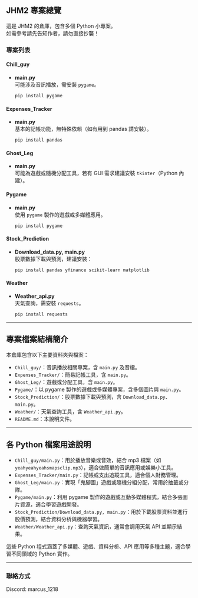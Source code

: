 ## JHM2 專案總覽

這是 JHM2 的倉庫，包含多個 Python 小專案。  
如需參考請先告知作者，請勿直接抄襲！

### 專案列表

#### Chill_guy
- **main.py**  
  可能涉及音訊播放，需安裝 `pygame`。
  ```
  pip install pygame
  ```

#### Expenses_Tracker
- **main.py**  
  基本的記帳功能，無特殊依賴（如有用到 pandas 請安裝）。
  ```
  pip install pandas
  ```

#### Ghost_Leg
- **main.py**  
  可能為遊戲或隨機分配工具，若有 GUI 需求建議安裝 `tkinter`（Python 內建）。

#### Pygame
- **main.py**  
  使用 `pygame` 製作的遊戲或多媒體應用。
  ```
  pip install pygame
  ```

#### Stock_Prediction
- **Download_data.py, main.py**  
  股票數據下載與預測，建議安裝：
  ```
  pip install pandas yfinance scikit-learn matplotlib
  ```

#### Weather
- **Weather_api.py**  
  天氣查詢，需安裝 `requests`。
  ```
  pip install requests
  ```

---

## 專案檔案結構簡介

本倉庫包含以下主要資料夾與檔案：

- `Chill_guy/`：音訊播放相關專案，含 `main.py` 及音檔。
- `Expenses_Tracker/`：簡易記帳工具，含 `main.py`。
- `Ghost_Leg/`：遊戲或分配工具，含 `main.py`。
- `Pygame/`：以 pygame 製作的遊戲或多媒體專案，含多個圖片與 `main.py`。
- `Stock_Prediction/`：股票數據下載與預測，含 `Download_data.py`、`main.py`。
- `Weather/`：天氣查詢工具，含 `Weather_api.py`。
- `README.md`：本說明文件。

---

## 各 Python 檔案用途說明

- `Chill_guy/main.py`：用於播放音樂或音效，結合 mp3 檔案（如 `yeahyeahyeahsmapsclip.mp3`），適合做簡單的音訊應用或娛樂小工具。
- `Expenses_Tracker/main.py`：記帳或支出追蹤工具，適合個人財務管理。
- `Ghost_Leg/main.py`：實現「鬼腳圖」遊戲或隨機分組分配，常用於抽籤或分隊。
- `Pygame/main.py`：利用 pygame 製作的遊戲或互動多媒體程式，結合多張圖片資源，適合學習遊戲開發。
- `Stock_Prediction/Download_data.py, main.py`：用於下載股票資料並進行股價預測，結合資料分析與機器學習。
- `Weather/Weather_api.py`：查詢天氣資訊，通常會調用天氣 API 並顯示結果。

這些 Python 程式涵蓋了多媒體、遊戲、資料分析、API 應用等多種主題，適合學習不同領域的 Python 實作。

---

### 聯絡方式
Discord: marcus_1218

